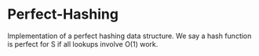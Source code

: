 # Perfect-Hashing
Implementation of a perfect hashing data structure. We say a hash function is perfect for S if all lookups involve O(1) work.
